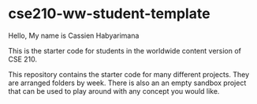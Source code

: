 # cse210-ww-student-template
Hello,
My name is Cassien Habyarimana

This is the starter code for students in the worldwide content version of CSE 210.

This repository contains the starter code for many different projects. They are arranged folders by week. There is also an an empty sandbox project that can be used to play around with any concept you would like.
